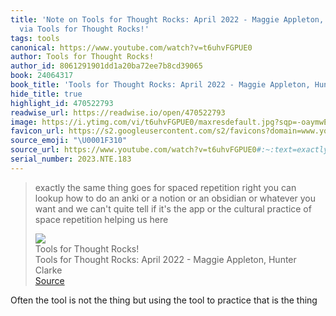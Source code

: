 ```yaml
---
title: 'Note on Tools for Thought Rocks: April 2022 - Maggie Appleton, Hunter Clarke
  via Tools for Thought Rocks!'
tags: tools
canonical: https://www.youtube.com/watch?v=t6uhvFGPUE0
author: Tools for Thought Rocks!
author_id: 8061291901dd1a20ba72ee7b8cd39065
book: 24064317
book_title: 'Tools for Thought Rocks: April 2022 - Maggie Appleton, Hunter Clarke'
hide_title: true
highlight_id: 470522793
readwise_url: https://readwise.io/open/470522793
image: https://i.ytimg.com/vi/t6uhvFGPUE0/maxresdefault.jpg?sqp=-oaymwEmCIAKENAF8quKqQMa8AEB-AH-CYAC0AWKAgwIABABGGUgWShXMA8=&rs=AOn4CLC4f0e5wlGFcnPDx6InRh9qpe1OTA
favicon_url: https://s2.googleusercontent.com/s2/favicons?domain=www.youtube.com
source_emoji: "\U0001F310"
source_url: https://www.youtube.com/watch?v=t6uhvFGPUE0#:~:text=exactly%20the%20same,helping%20us%20here
serial_number: 2023.NTE.183
---
```

> exactly the same thing goes for spaced repetition right you can lookup how to do an anki or a notion or an obsidian or whatever you want and we can't quite tell if it's the app or the cultural practice of space repetition helping us here
> <div class="quoteback-footer"><div class="quoteback-avatar"><img class="mini-favicon" src="https://s2.googleusercontent.com/s2/favicons?domain=www.youtube.com"></div><div class="quoteback-metadata"><div class="metadata-inner"><span style="display:none">FROM:</span><div aria-label="Tools for Thought Rocks!" class="quoteback-author"> Tools for Thought Rocks!</div><div aria-label="Tools for Thought Rocks: April 2022 - Maggie Appleton, Hunter Clarke" class="quoteback-title"> Tools for Thought Rocks: April 2022 - Maggie Appleton, Hunter Clarke</div></div></div><div class="quoteback-backlink"><a target="_blank" aria-label="go to the full text of this quotation" rel="noopener" href="https://www.youtube.com/watch?v=t6uhvFGPUE0#:~:text=exactly%20the%20same,helping%20us%20here" class="quoteback-arrow"> Source</a></div></div>

Often the tool is not the thing but using the tool to practice that is the thing